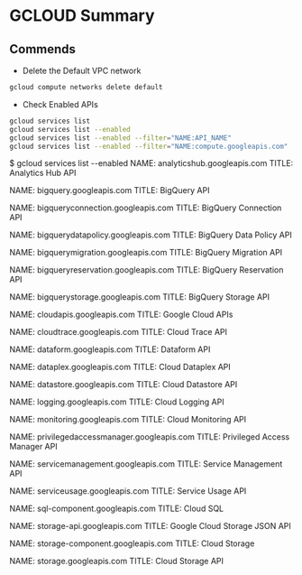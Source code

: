 # GCLOUD Summary

## Commends

- Delete the Default VPC network

```bash
gcloud compute networks delete default
```

- Check Enabled APIs
  
```bash
gcloud services list
gcloud services list --enabled
gcloud services list --enabled --filter="NAME:API_NAME"
gcloud services list --enabled --filter="NAME:compute.googleapis.com"

```

$ gcloud services list --enabled
NAME: analyticshub.googleapis.com
TITLE: Analytics Hub API

NAME: bigquery.googleapis.com
TITLE: BigQuery API

NAME: bigqueryconnection.googleapis.com
TITLE: BigQuery Connection API

NAME: bigquerydatapolicy.googleapis.com
TITLE: BigQuery Data Policy API

NAME: bigquerymigration.googleapis.com
TITLE: BigQuery Migration API

NAME: bigqueryreservation.googleapis.com
TITLE: BigQuery Reservation API

NAME: bigquerystorage.googleapis.com
TITLE: BigQuery Storage API

NAME: cloudapis.googleapis.com
TITLE: Google Cloud APIs

NAME: cloudtrace.googleapis.com
TITLE: Cloud Trace API

NAME: dataform.googleapis.com
TITLE: Dataform API

NAME: dataplex.googleapis.com
TITLE: Cloud Dataplex API

NAME: datastore.googleapis.com
TITLE: Cloud Datastore API

NAME: logging.googleapis.com
TITLE: Cloud Logging API

NAME: monitoring.googleapis.com
TITLE: Cloud Monitoring API

NAME: privilegedaccessmanager.googleapis.com
TITLE: Privileged Access Manager API

NAME: servicemanagement.googleapis.com
TITLE: Service Management API

NAME: serviceusage.googleapis.com
TITLE: Service Usage API

NAME: sql-component.googleapis.com
TITLE: Cloud SQL

NAME: storage-api.googleapis.com
TITLE: Google Cloud Storage JSON API

NAME: storage-component.googleapis.com
TITLE: Cloud Storage

NAME: storage.googleapis.com
TITLE: Cloud Storage API